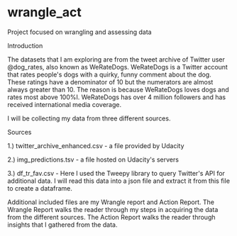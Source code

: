 # wrangle_act
Project focused on wrangling and assessing data

Introduction

The datasets that I am exploring are from the tweet archive of Twitter user @dog_rates, also known as WeRateDogs. WeRateDogs is a Twitter account that rates people's dogs with a quirky, funny comment about the dog. These ratings have a denominator of 10 but the numerators are almost always greater than 10. The reason is because WeRateDogs loves dogs and rates most above 100%I. WeRateDogs has over 4 million followers and has received international media coverage.

I will be collecting my data from three different sources.

Sources

1.) twitter_archive_enhanced.csv - a file provided by Udacity

2.) img_predictions.tsv - a file hosted on Udacity's servers

3.) df_tr_fav.csv - Here I used the Tweepy library to query Twitter's API for additional data.  I will read this data into a json file and extract it from this file to create a dataframe.

Additional included files are my Wrangle report and Action Report.
The Wrangle Report walks the reader through my steps in acquiring the data from the different sources.
The Action Report walks the reader through insights that I gathered from the data.
